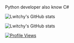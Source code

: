 Python developer also know C#

![Lwitchy's GitHub stats](https://github-readme-stats.vercel.app/api?username=Lwitchy&layout=compact&langs_count=7&theme=dracula)

![Lwitchy's GitHub stats](https://github-readme-stats.vercel.app/api/top-langs/?username=Lwitchy&layout=compact&langs_count=7&theme=dracula)


[![Profile Views](https://gpvc.arturio.dev/lwitchy)](https://discord.com)
